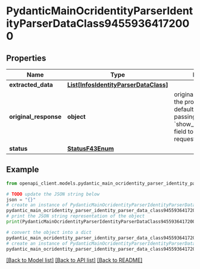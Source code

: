 # PydanticMainOcridentityParserIdentityParserDataClass94559364172000


## Properties

Name | Type | Description | Notes
------------ | ------------- | ------------- | -------------
**extracted_data** | [**List[InfosIdentityParserDataClass]**](InfosIdentityParserDataClass.md) |  | [optional] 
**original_response** | **object** | original response sent by the provider, hidden by default, show it by passing the &#x60;show_original_response&#x60; field to &#x60;true&#x60; in your request | [optional] 
**status** | [**StatusF43Enum**](StatusF43Enum.md) |  | 

## Example

```python
from openapi_client.models.pydantic_main_ocridentity_parser_identity_parser_data_class94559364172000 import PydanticMainOcridentityParserIdentityParserDataClass94559364172000

# TODO update the JSON string below
json = "{}"
# create an instance of PydanticMainOcridentityParserIdentityParserDataClass94559364172000 from a JSON string
pydantic_main_ocridentity_parser_identity_parser_data_class94559364172000_instance = PydanticMainOcridentityParserIdentityParserDataClass94559364172000.from_json(json)
# print the JSON string representation of the object
print(PydanticMainOcridentityParserIdentityParserDataClass94559364172000.to_json())

# convert the object into a dict
pydantic_main_ocridentity_parser_identity_parser_data_class94559364172000_dict = pydantic_main_ocridentity_parser_identity_parser_data_class94559364172000_instance.to_dict()
# create an instance of PydanticMainOcridentityParserIdentityParserDataClass94559364172000 from a dict
pydantic_main_ocridentity_parser_identity_parser_data_class94559364172000_form_dict = pydantic_main_ocridentity_parser_identity_parser_data_class94559364172000.from_dict(pydantic_main_ocridentity_parser_identity_parser_data_class94559364172000_dict)
```
[[Back to Model list]](../README.md#documentation-for-models) [[Back to API list]](../README.md#documentation-for-api-endpoints) [[Back to README]](../README.md)


